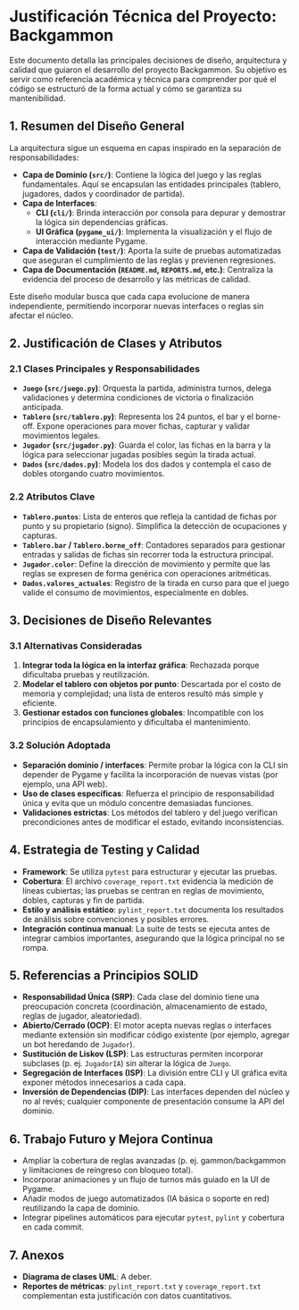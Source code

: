 # Justificación Técnica del Proyecto: Backgammon

Este documento detalla las principales decisiones de diseño, arquitectura y calidad que guiaron el desarrollo del proyecto Backgammon. Su objetivo es servir como referencia académica y técnica para comprender por qué el código se estructuró de la forma actual y cómo se garantiza su mantenibilidad.

## 1. Resumen del Diseño General

La arquitectura sigue un esquema en capas inspirado en la separación de responsabilidades:

- **Capa de Dominio (`src/`)**: Contiene la lógica del juego y las reglas fundamentales. Aquí se encapsulan las entidades principales (tablero, jugadores, dados y coordinador de partida).
- **Capa de Interfaces**:
  - **CLI (`cli/`)**: Brinda interacción por consola para depurar y demostrar la lógica sin dependencias gráficas.
  - **UI Gráfica (`pygame_ui/`)**: Implementa la visualización y el flujo de interacción mediante Pygame.
- **Capa de Validación (`test/`)**: Aporta la suite de pruebas automatizadas que aseguran el cumplimiento de las reglas y previenen regresiones.
- **Capa de Documentación (`README.md`, `REPORTS.md`, etc.)**: Centraliza la evidencia del proceso de desarrollo y las métricas de calidad.

Este diseño modular busca que cada capa evolucione de manera independiente, permitiendo incorporar nuevas interfaces o reglas sin afectar el núcleo.

## 2. Justificación de Clases y Atributos

### 2.1 Clases Principales y Responsabilidades

- **`Juego` (`src/juego.py`)**: Orquesta la partida, administra turnos, delega validaciones y determina condiciones de victoria o finalización anticipada.
- **`Tablero` (`src/tablero.py`)**: Representa los 24 puntos, el bar y el borne-off. Expone operaciones para mover fichas, capturar y validar movimientos legales.
- **`Jugador` (`src/jugador.py`)**: Guarda el color, las fichas en la barra y la lógica para seleccionar jugadas posibles según la tirada actual.
- **`Dados` (`src/dados.py`)**: Modela los dos dados y contempla el caso de dobles otorgando cuatro movimientos.

### 2.2 Atributos Clave

- **`Tablero.puntos`**: Lista de enteros que refleja la cantidad de fichas por punto y su propietario (signo). Simplifica la detección de ocupaciones y capturas.
- **`Tablero.bar` / `Tablero.borne_off`**: Contadores separados para gestionar entradas y salidas de fichas sin recorrer toda la estructura principal.
- **`Jugador.color`**: Define la dirección de movimiento y permite que las reglas se expresen de forma genérica con operaciones aritméticas.
- **`Dados.valores_actuales`**: Registro de la tirada en curso para que el juego valide el consumo de movimientos, especialmente en dobles.

## 3. Decisiones de Diseño Relevantes

### 3.1 Alternativas Consideradas

1. **Integrar toda la lógica en la interfaz gráfica**: Rechazada porque dificultaba pruebas y reutilización.
2. **Modelar el tablero con objetos por punto**: Descartada por el costo de memoria y complejidad; una lista de enteros resultó más simple y eficiente.
3. **Gestionar estados con funciones globales**: Incompatible con los principios de encapsulamiento y dificultaba el mantenimiento.

### 3.2 Solución Adoptada

- **Separación dominio / interfaces**: Permite probar la lógica con la CLI sin depender de Pygame y facilita la incorporación de nuevas vistas (por ejemplo, una API web).
- **Uso de clases específicas**: Refuerza el principio de responsabilidad única y evita que un módulo concentre demasiadas funciones.
- **Validaciones estrictas**: Los métodos del tablero y del juego verifican precondiciones antes de modificar el estado, evitando inconsistencias.

## 4. Estrategia de Testing y Calidad

- **Framework**: Se utiliza `pytest` para estructurar y ejecutar las pruebas.
- **Cobertura**: El archivo `coverage_report.txt` evidencia la medición de líneas cubiertas; las pruebas se centran en reglas de movimiento, dobles, capturas y fin de partida.
- **Estilo y análisis estático**: `pylint_report.txt` documenta los resultados de análisis sobre convenciones y posibles errores.
- **Integración continua manual**: La suite de tests se ejecuta antes de integrar cambios importantes, asegurando que la lógica principal no se rompa.

## 5. Referencias a Principios SOLID

- **Responsabilidad Única (SRP)**: Cada clase del dominio tiene una preocupación concreta (coordinación, almacenamiento de estado, reglas de jugador, aleatoriedad).
- **Abierto/Cerrado (OCP)**: El motor acepta nuevas reglas o interfaces mediante extensión sin modificar código existente (por ejemplo, agregar un bot heredando de `Jugador`).
- **Sustitución de Liskov (LSP)**: Las estructuras permiten incorporar subclases (p. ej. `JugadorIA`) sin alterar la lógica de `Juego`.
- **Segregación de Interfaces (ISP)**: La división entre CLI y UI gráfica evita exponer métodos innecesarios a cada capa.
- **Inversión de Dependencias (DIP)**: Las interfaces dependen del núcleo y no al revés; cualquier componente de presentación consume la API del dominio.

## 6. Trabajo Futuro y Mejora Continua

- Ampliar la cobertura de reglas avanzadas (p. ej. gammon/backgammon y limitaciones de reingreso con bloqueo total).
- Incorporar animaciones y un flujo de turnos más guiado en la UI de Pygame.
- Añadir modos de juego automatizados (IA básica o soporte en red) reutilizando la capa de dominio.
- Integrar pipelines automáticos para ejecutar `pytest`, `pylint` y cobertura en cada commit.

## 7. Anexos

- **Diagrama de clases UML**: A deber.
- **Reportes de métricas**: `pylint_report.txt` y `coverage_report.txt` complementan esta justificación con datos cuantitativos.


